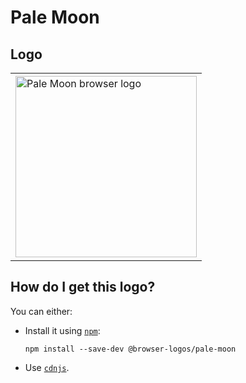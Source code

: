 # Pale Moon

## Logo

<table>
    <tr height=300>
        <td>
            <a href="https://github.com/alrra/browser-logos/tree/5b958bd7a78877a0ed5fe0811c743477c8dd3f82/src/pale-moon">
                <img width=290 src="https://raw.githubusercontent.com/alrra/browser-logos/5b958bd7a78877a0ed5fe0811c743477c8dd3f82/src/pale-moon/pale-moon_512x512.png" alt="Pale Moon browser logo">
            </a>
        </td>
    </tr>
</table>

## How do I get this logo?

You can either:

* Install it using [`npm`][npm]:

  `npm install --save-dev @browser-logos/pale-moon`

* Use [`cdnjs`][cdnjs].

<!-- Link labels: -->

[cdnjs]: https://cdnjs.com/libraries/browser-logos
[npm]: https://www.npmjs.com/
